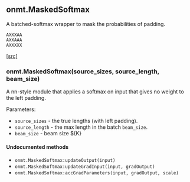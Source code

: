 <a name="onmt.MaskedSoftmax.dok"></a>


## onmt.MaskedSoftmax ##

 A batched-softmax wrapper to mask the probabilities of padding.

    AXXXAA
    AXXAAA
    AXXXXX



<a class="entityLink" href="https://github.com/opennmt/opennmt/blob/b8ee79ced285a1b7f5720f7e1473e4955a23e9f1/lib/onmt/MaskedSoftmax.lua#L21">[src]</a>
<a name="onmt.MaskedSoftmax"></a>


### onmt.MaskedSoftmax(source_sizes, source_length, beam_size) ###

 A nn-style module that applies a softmax on input that gives no weight to the left padding.

Parameters:

  * `source_sizes` -  the true lengths (with left padding).
  * `source_length` - the max length in the batch `beam_size`.
  * `beam_size` - beam size ${K}



#### Undocumented methods ####

<a name="onmt.MaskedSoftmax:updateOutput"></a>
 * `onmt.MaskedSoftmax:updateOutput(input)`
<a name="onmt.MaskedSoftmax:updateGradInput"></a>
 * `onmt.MaskedSoftmax:updateGradInput(input, gradOutput)`
<a name="onmt.MaskedSoftmax:accGradParameters"></a>
 * `onmt.MaskedSoftmax:accGradParameters(input, gradOutput, scale)`
